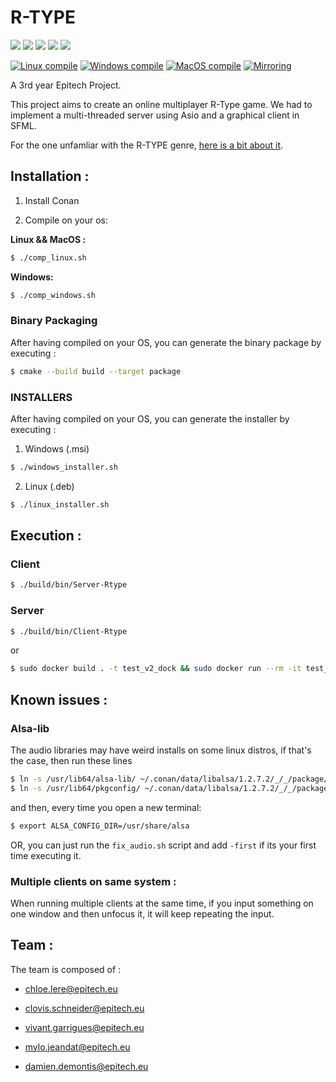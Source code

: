 
# R-TYPE

<a href="https://img.shields.io/badge/MADE%20WITH-SFML-brightgreen" alt="SFML">
        <img src="https://img.shields.io/badge/MADE%20WITH-SFML-brightgreen" /></a>
<a href="https://img.shields.io/badge/MADE%20WITH-C%2B%2B-ff69b4" alt="C++">
        <img src="https://img.shields.io/badge/MADE%20WITH-C%2B%2B-ff69b4" /></a>
<a href="https://img.shields.io/badge/MADE%20WITH-CONAN-blueviolet" alt="Conan">
        <img src="https://img.shields.io/badge/MADE%20WITH-CONAN-blueviolet" /></a>
<a href="https://img.shields.io/badge/MADE%20WITH-CMAKE-red" alt="Cmake">
        <img src="https://img.shields.io/badge/MADE%20WITH-CMAKE-red" /></a>
<a href="https://codedocs.xyz/Mylo54/Rtype.svg" alt="Documentation">
        <img src="https://codedocs.xyz/Mylo54/Rtype.svg" /></a>

[![Linux compile](https://github.com/Mylo54/Rtype/actions/workflows/test_linux_compile.yml/badge.svg?branch=master)](https://github.com/Mylo54/Rtype/actions/workflows/test_linux_compile.yml)
[![Windows compile](https://github.com/Mylo54/Rtype/actions/workflows/test_windows_compile.yml/badge.svg?branch=master)](https://github.com/Mylo54/Rtype/actions/workflows/test_windows_compile.yml)
[![MacOS compile](https://github.com/Mylo54/Rtype/actions/workflows/test_macos_compile.yml/badge.svg?branch=master)](https://github.com/Mylo54/Rtype/actions/workflows/test_macos_compile.yml)
[![Mirroring](https://github.com/Mylo54/Rtype/actions/workflows/push_on_teck.yml/badge.svg?branch=master)](https://github.com/Mylo54/Rtype/actions/workflows/push_on_teck.yml)

A 3rd year Epitech Project.

This project aims to create an online multiplayer R-Type game. We had to implement a multi-threaded server using Asio and a graphical client in SFML.

For the one unfamliar with the R-TYPE genre, [here is a bit about it](http://www.hardcoregaming101.net/r-type/).

## Installation :

1. Install Conan

2. Compile on your os:

**Linux && MacOS :**

``` bash
$ ./comp_linux.sh
```

**Windows:**

``` bash
$ ./comp_windows.sh
```

### Binary Packaging

After having compiled on your OS, you can generate the binary package by executing :

``` bash
$ cmake --build build --target package
```
### INSTALLERS

After having compiled on your OS, you can generate the installer by executing :

1. Windows (.msi)

``` bash
$ ./windows_installer.sh
```

2. Linux (.deb)

``` bash
$ ./linux_installer.sh
```

## Execution :

### Client

``` bash
$ ./build/bin/Server-Rtype
```

### Server

``` bash
$ ./build/bin/Client-Rtype
```

or

``` bash
$ sudo docker build . -t test_v2_dock && sudo docker run --rm -it test_v2_dock
```

## Known issues :

### Alsa-lib 

The audio libraries may have weird installs on some linux distros, if that's the case, then run these lines

``` bash
$ ln -s /usr/lib64/alsa-lib/ ~/.conan/data/libalsa/1.2.7.2/_/_/package/45572951e04977fe87dc4117ce69daf41aa9589c/lib/
$ ln -s /usr/lib64/pkgconfig/ ~/.conan/data/libalsa/1.2.7.2/_/_/package/45572951e04977fe87dc4117ce69daf41aa9589c/lib/
```

and then, every time you open a new terminal:

``` bash
$ export ALSA_CONFIG_DIR=/usr/share/alsa
```

OR, you can just run the `fix_audio.sh` script and add `-first` if its your first time executing it.

### Multiple clients on same system :

When running multiple clients at the same time, if you input something on one window and then unfocus it, it will keep repeating the input.

## Team :
The team is composed of :

* chloe.lere@epitech.eu 

* clovis.schneider@epitech.eu

* vivant.garrigues@epitech.eu

* mylo.jeandat@epitech.eu

* damien.demontis@epitech.eu
